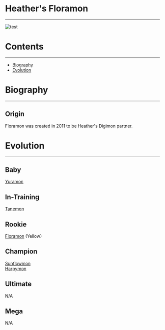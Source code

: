 
# Heather's Floramon
-----
![test]({{site.baseurl}}/wiki/resources/Floramon.png)

# Contents
-----

- [Biography](#biography)
- [Evolution](#evolution)

# Biography
-----

## Origin
Floramon was created in 2011 to be Heather's Digimon partner.

# Evolution
-----

## Baby  
[Yuramon](http://www.wikimon.net/yuramon)

## In-Training  
[Tanemon](http://www.wikimon.net/tanemon)

## Rookie
[Floramon](http://www.wikimon.net/floramon) (Yellow)  

## Champion
[Sunflowmon](http://www.wikimon.net/sunflowmon)  
[Harpymon](http://www.wikimon.net/harpymon)  

## Ultimate
N/A

## Mega
N/A
